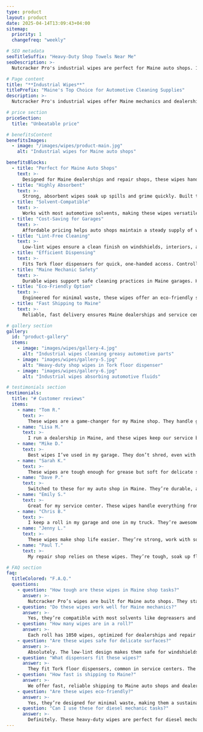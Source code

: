 ```yaml
---
type: product
layout: product
date: 2025-04-14T13:09:43+04:00
sitemap:
  priority: 1
  changefreq: "weekly"

# SEO metadata
seoTitleSuffix: "Heavy-Duty Shop Towels Near Me"
seoDescription: >-
  Nutcracker Pro's industrial wipes are perfect for Maine auto shops. 1050 heavy-duty wipes per roll tackle grease and oil. Durable, lint-free, and cost-effective. Fast shipping to Maine dealerships and service centers saves up to 40% vs. rental towels.

# Page content
title: "**Industrial Wipes**"
titlePrefix: "Maine's Top Choice for Automotive Cleaning Supplies"
description: >-
  Nutcracker Pro's industrial wipes offer Maine mechanics and dealerships 1050 heavy-duty, lint-free wipes per roll. Tackle grease, oil, and fluids with durable, solvent-resistant wipes. Cost-effective and reliable, they ensure fast delivery for auto shops in Maine.

# price section
priceSection:
  title: "Unbeatable price"

# benefitsContent
benefitsImages:
  - image: "/images/wipes/product-main.jpg"
    alt: "Industrial wipes for Maine auto shops"

benefitsBlocks:
  - title: "Perfect for Maine Auto Shops"
    text: >-
      Designed for Maine dealerships and repair shops, these wipes handle oil, grease, and fluids effortlessly. Ideal for local mechanic supplies, ensuring a clean and efficient workspace.
  - title: "Highly Absorbent"
    text: >-
      Strong, absorbent wipes soak up spills and grime quickly. Built to withstand tough shop conditions without tearing, perfect for heavy-duty automotive tasks.
  - title: "Solvent-Compatible"
    text: >-
      Works with most automotive solvents, making these wipes versatile for cleaning tools, surfaces, and equipment.
  - title: "Cost-Saving for Garages"
    text: >-
      Affordable pricing helps auto shops maintain a steady supply of wipes without breaking the budget. Save on bulk shop supplies with fast delivery.
  - title: "Lint-Free Cleaning"
    text: >-
      Low-lint wipes ensure a clean finish on windshields, interiors, and precision parts. Ideal for professional-grade auto supplies across shops.
  - title: "Efficient Dispensing"
    text: >-
      Fits Tork floor dispensers for quick, one-handed access. Controlled tear-off reduces waste, boosting efficiency in busy repair shops.
  - title: "Maine Mechanic Safety"
    text: >-
      Durable wipes support safe cleaning practices in Maine garages. Handle tough messes without compromising technician safety or equipment.
  - title: "Eco-Friendly Option"
    text: >-
      Engineered for minimal waste, these wipes offer an eco-friendly solution for automotive workshops looking to reduce their environmental footprint.
  - title: "Fast Shipping to Maine"
    text: >-
      Reliable, fast delivery ensures Maine dealerships and service centers stay stocked with high-performance wipes, minimizing downtime.

# gallery section
gallery:
  id: "product-gallery"
  items:
    - image: "images/wipes/gallery-4.jpg"
      alt: "Industrial wipes cleaning greasy automotive parts"
    - image: "images/wipes/gallery-5.jpg"
      alt: "Heavy-duty shop wipes in Tork floor dispenser"
    - image: "images/wipes/gallery-6.jpg"
      alt: "Industrial wipes absorbing automotive fluids"

# testimonials section
testimonials:
  title: "# Customer reviews"
  items:
    - name: "Tom R."
      text: >-
        These wipes are a game-changer for my Maine shop. They handle grease and oil like nothing else. Tough, don’t tear, and the roll lasts ages. Great deal for the price.
    - name: "Lisa M."
      text: >-
        I run a dealership in Maine, and these wipes keep our service bay spotless. They’re strong, soak up spills fast, and don’t leave lint. Fast shipping is a big plus.
    - name: "Mike D."
      text: >-
        Best wipes I’ve used in my garage. They don’t shred, even with heavy scrubbing. Perfect for cleaning tools and parts. I’ll keep ordering these for sure.
    - name: "Sarah K."
      text: >-
        These wipes are tough enough for grease but soft for delicate surfaces. My shop loves the easy dispenser fit and clean tear-off. Worth every penny.
    - name: "Dave P."
      text: >-
        Switched to these for my auto shop in Maine. They’re durable, absorbent, and save me money compared to other brands. Delivery is always quick.
    - name: "Emily S."
      text: >-
        Great for my service center. These wipes handle everything from oil spills to workbench messes. No lint, no hassle. Really solid product for mechanics.
    - name: "Chris B."
      text: >-
        I keep a roll in my garage and one in my truck. They’re awesome for quick cleanups and don’t fall apart when wet. Best wipes I’ve bought.
    - name: "Jenny L."
      text: >-
        These wipes make shop life easier. They’re strong, work with solvents, and don’t leave residue. Perfect for keeping my equipment clean and ready.
    - name: "Paul T."
      text: >-
        My repair shop relies on these wipes. They’re tough, soak up fluids fast, and fit our dispenser perfectly. Great value and super reliable.

# FAQ section
faq:
  titleColored: "F.A.Q."
  questions:
    - question: "How tough are these wipes in Maine shop tasks?"
      answer: >-
        Nutcracker Pro’s wipes are built for Maine auto shops. They stay strong when wet, perfect for scrubbing tools and parts without tearing. Safe for delicate surfaces too.
    - question: "Do these wipes work well for Maine mechanics?"
      answer: >-
        Yes, they’re compatible with most solvents like degreasers and brake cleaners. Ideal for versatile, durable wipes used in professional settings.
    - question: "How many wipes are in a roll?"
      answer: >-
        Each roll has 1050 wipes, optimized for dealerships and repair shops. Fits standard dispensers and lasts through days of heavy use, offering great value.
    - question: "Are these wipes safe for delicate surfaces?"
      answer: >-
        Absolutely. The low-lint design makes them safe for windshields and interiors. They clean thoroughly without leaving fibers, perfect for auto shops.
    - question: "What dispensers fit these wipes?"
      answer: >-
        They fit Tork floor dispensers, common in service centers. The design allows one-handed access and clean tear-off, reducing waste in busy shops.
    - question: "How fast is shipping to Maine?"
      answer: >-
        We offer fast, reliable shipping to Maine auto shops and dealerships. Keep your garage stocked with high-performance wipes and avoid supply delays.
    - question: "Are these wipes eco-friendly?"
      answer: >-
        Yes, they’re designed for minimal waste, making them a sustainable choice for shops aiming to reduce environmental impact while maintaining high standards.
    - question: "Can I use these for diesel mechanic tasks?"
      answer: >-
        Definitely. These heavy-duty wipes are perfect for diesel mechanics, tackling thick grease and oil with ease and helping Maine teams stay efficient.
---
```

